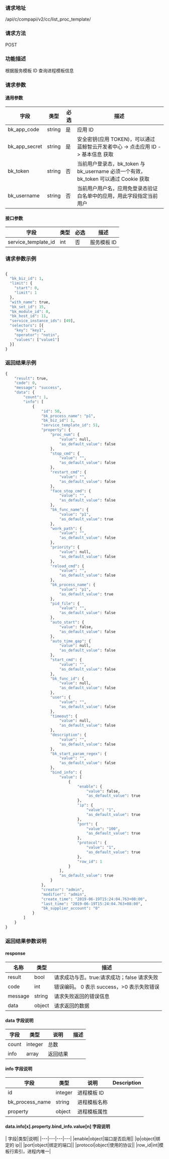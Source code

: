 
### 请求地址

/api/c/compapi/v2/cc/list_proc_template/



### 请求方法

POST


### 功能描述

根据服务模板 ID 查询进程模板信息

### 请求参数


#### 通用参数

| 字段 | 类型 | 必选 |  描述 |
|-----------|------------|--------|------------|
| bk_app_code  |  string    | 是 | 应用 ID     |
| bk_app_secret|  string    | 是 | 安全密钥(应用 TOKEN)，可以通过 蓝鲸智云开发者中心 -&gt; 点击应用 ID -&gt; 基本信息 获取 |
| bk_token     |  string    | 否 | 当前用户登录态，bk_token 与 bk_username 必须一个有效，bk_token 可以通过 Cookie 获取 |
| bk_username  |  string    | 否 | 当前用户用户名，应用免登录态验证白名单中的应用，用此字段指定当前用户 |

#### 接口参数

| 字段                 |  类型      | 必选	   |  描述                 |
|----------------------|------------|--------|-----------------------|
| service_template_id | int  | 否   | 服务模板 ID |


### 请求参数示例

```python

{
  "bk_biz_id": 1,
  "limit": {
    "start": 0,
    "limit": 1
  },
  "with_name": true,
  "bk_set_id": 15,
  "bk_module_id": 8,
  "bk_host_id": 11,
  "service_instance_ids": [49],
  "selectors": [{
    "key": "key1",
    "operator": "notin",
    "values": ["value1"]
  }]
}


```

### 返回结果示例

```python
{
    "result": true,
    "code": 0,
    "message": "success",
    "data": {
        "count": 1,
        "info": [
            {
                "id": 50,
                "bk_process_name": "p1",
                "bk_biz_id": 1,
                "service_template_id": 51,
                "property": {
                    "proc_num": {
                        "value": null,
                        "as_default_value": false
                    },
                    "stop_cmd": {
                        "value": "",
                        "as_default_value": false
                    },
                    "restart_cmd": {
                        "value": "",
                        "as_default_value": false
                    },
                    "face_stop_cmd": {
                        "value": "",
                        "as_default_value": false
                    },
                    "bk_func_name": {
                        "value": "p1",
                        "as_default_value": true
                    },
                    "work_path": {
                        "value": "",
                        "as_default_value": false
                    },
                    "priority": {
                        "value": null,
                        "as_default_value": false
                    },
                    "reload_cmd": {
                        "value": "",
                        "as_default_value": false
                    },
                    "bk_process_name": {
                        "value": "p1",
                        "as_default_value": true
                    },
                    "pid_file": {
                        "value": "",
                        "as_default_value": false
                    },
                    "auto_start": {
                        "value": false,
                        "as_default_value": false
                    },
                    "auto_time_gap": {
                        "value": null,
                        "as_default_value": false
                    },
                    "start_cmd": {
                        "value": "",
                        "as_default_value": false
                    },
                    "bk_func_id": {
                        "value": null,
                        "as_default_value": false
                    },
                    "user": {
                        "value": "",
                        "as_default_value": false
                    },
                    "timeout": {
                        "value": null,
                        "as_default_value": false
                    },
                    "description": {
                        "value": "",
                        "as_default_value": false
                    },
                    "bk_start_param_regex": {
                        "value": "",
                        "as_default_value": false
                    },
                    "bind_info": {
                        "value": [
                            {
                                "enable": {
                                    "value": false,
                                    "as_default_value": true
                                },
                                "ip": {
                                    "value": "1",
                                    "as_default_value": true
                                },
                                "port": {
                                    "value": "100",
                                    "as_default_value": true
                                },
                                "protocol": {
                                    "value": "1",
                                    "as_default_value": true
                                },
                                "row_id": 1
                            }
                        ],
                        "as_default_value": true
                    }
                },
                "creator": "admin",
                "modifier": "admin",
                "create_time": "2019-06-19T15:24:04.763+08:00",
                "last_time": "2019-06-19T15:24:04.763+08:00",
                "bk_supplier_account": "0"
            }
        ]
    }
}
```

### 返回结果参数说明

#### response

| 名称  | 类型  | 描述 |
|---|---|---|
| result | bool | 请求成功与否。true:请求成功；false 请求失败 |
| code | int | 错误编码。 0 表示 success，>0 表示失败错误 |
| message | string | 请求失败返回的错误信息 |
| data | object | 请求返回的数据 |

#### data 字段说明

| 字段|类型|说明|描述|
|---|---|---|---|
|count|integer|总数||
|info|array|返回结果||

#### info 字段说明

| 字段|类型|说明|Description|
|---|---|---|---|
|id|integer|进程模板 ID||
|bk_process_name|string|进程模板名称||
|property|object|进程模板属性||

#### data.info[x].property.bind_info.value[n] 字段说明
| 字段|类型|说明|
|---|---|---|---|
|enable|object|端口是否启用||
|ip|object|绑定的 ip||
|port|object|绑定的端口||
|protocol|object|使用的协议||
|row_id|int|模板行索引，进程内唯一|